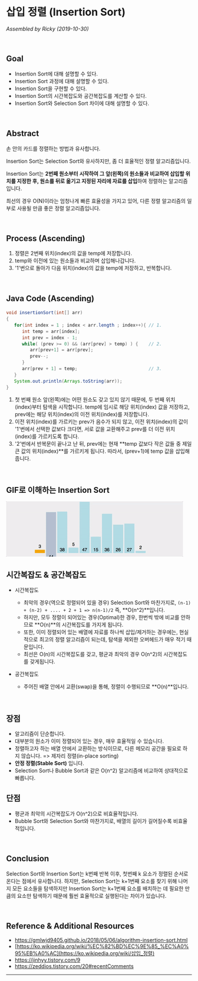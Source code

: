 # 삽입 정렬 (Insertion Sort)

*Assembled by Ricky (2019-10-30)*

<br>

## Goal

- Insertion Sort에 대해 설명할 수 있다.
- Insertion Sort 과정에 대해 설명할 수 있다.
- Insertion Sort을 구현할 수 있다.
- Insertion Sort의 시간복잡도와 공간복잡도를 계산할 수 있다.
- Insertion Sort와 Selection Sort 차이에 대해 설명할 수 있다.

<br>

## Abstract

손 안의 카드를 정렬하는 방법과 유사합니다.

Insertion Sort는 Selection Sort와 유사하지만, 좀 더 효율적인 정렬 알고리즘입니다.

Insertion Sort는 **2번째 원소부터 시작하여 그 앞(왼쪽)의 원소들과 비교하여 삽입할 위치를 지정한 후, 원소를 뒤로 옮기고 지정된 자리에 자료를 삽입**하여 정렬하는 알고리즘입니다.

최선의 경우 O(N)이라는 엄청나게 빠른 효율성을 가지고 있어, 다른 정렬 알고리즘의 일부로 사용될 만큼 좋은 정렬 알고리즘입니다.

<br>

## Process (Ascending)

1. 정렬은 2번째 위치(index)의 값을 temp에 저장합니다.
2. temp와 이전에 있는 원소들과 비교하며 삽입해나갑니다.
3. '1'번으로 돌아가 다음 위치(index)의 값을 temp에 저장하고, 반복합니다.

<br>

## Java Code (Ascending)

```java
void insertionSort(int[] arr)
{
   for(int index = 1 ; index < arr.length ; index++){ // 1.
      int temp = arr[index];
      int prev = index - 1;
      while( (prev >= 0) && (arr[prev] > temp) ) {    // 2.
         arr[prev+1] = arr[prev];
         prev--;
      }
      arr[prev + 1] = temp;                           // 3.
   }
   System.out.println(Arrays.toString(arr));
}
```

1. 첫 번째 원소 앞(왼쪽)에는 어떤 원소도 갖고 있지 않기 때문에, 두 번째 위치(index)부터 탐색을 시작합니다. temp에 임시로 해당 위치(index) 값을 저장하고, prev에는 해당 위치(index)의 이전 위치(index)를 저장합니다.
2. 이전 위치(index)를 가르키는 prev가 음수가 되지 않고, 이전 위치(index)의 값이 '1'번에서 선택한 값보다 크다면, 서로 값을 교환해주고 prev를 더 이전 위치(index)를 가르키도록 합니다.
3. '2'번에서 반복문이 끝나고 난 뒤, prev에는 현재 **temp 값보다 작은 값들 중 제일 큰 값의 위치(index)**를 가르키게 됩니다. 따라서, (prev+1)에 temp 값을 삽입해줍니다.

<br>

## GIF로 이해하는 Insertion Sort

<img src="./resources/insertion-sort-001.gif">

<br>

## 시간복잡도 & 공간복잡도

- 시간복잡도
    - 최악의 경우(역으로 정렬되어 있을 경우) Selection Sort와 마찬가지로, ```(n-1) + (n-2) + .... + 2 + 1 => n(n-1)/2``` 즉, **O(n^2)**입니다. 
    - 하지만, 모두 정렬이 되어있는 경우(Optimal)한 경우, 한번씩 밖에 비교를 안하므로 **O(n)**의 시간복잡도를 가지게 됩니다. 
    - 또한, 이미 정렬되어 있는 배열에 자료를 하나씩 삽입/제거하는 경우에는, 현실적으로 최고의 정렬 알고리즘이 되는데, 탐색을 제외한 오버헤드가 매우 적기 때문입니다. 
    - 최선은 O(n)의 시간복잡도를 갖고, 평균과 최악의 경우 O(n^2)의 시간복잡도를 갖게됩니다.

- 공간복잡도

  - 주어진 배열 안에서 교환(swap)을 통해, 정렬이 수행되므로 **O(n)**입니다.

<br>

## 장점

- 알고리즘이 단순합니다.
- 대부분의 원소가 이미 정렬되어 있는 경우, 매우 효율적일 수 있습니다.
- 정렬하고자 하는 배열 안에서 교환하는 방식이므로, 다른 메모리 공간을 필요로 하지 않습니다. => 제자리 정렬(in-place sorting)
- **안정 정렬(Stable Sort)** 입니다.
- Selection Sort나 Bubble Sort과 같은 O(n^2) 알고리즘에 비교하여 상대적으로 빠릅니다.

## 단점

- 평균과 최악의 시간복잡도가 O(n^2)으로 비효율적입니다.
- Bubble Sort와 Selection Sort와 마찬가지로, 배열의 길이가 길어질수록 비효율적입니다.

<br>

## Conclusion

Selection Sort와 Insertion Sort는 k번째 반복 이후, 첫번째 k 요소가 정렬된 순서로 온다는 점에서 유사합니다. 하지만, Selection Sort는 k+1번째 요소를 찾기 위해 나머지 모든 요소들을 탐색하지만 Insertion Sort는 k+1번째 요소를 배치하는 데 필요한 만큼의 요소만 탐색하기 때문에 훨씬 효율적으로 실행된다는 차이가 있습니다. 

<br>

## Reference & Additional Resources

- https://gmlwjd9405.github.io/2018/05/06/algorithm-insertion-sort.html 
- [https://ko.wikipedia.org/wiki/%EC%82%BD%EC%9E%85_%EC%A0%95%EB%A0%AC](https://ko.wikipedia.org/wiki/삽입_정렬) 
- https://jinhyy.tistory.com/9
- https://zeddios.tistory.com/20#recentComments 

---

